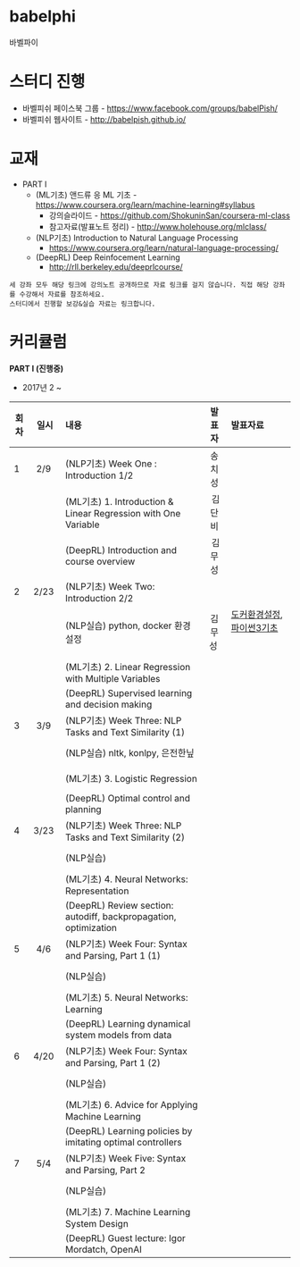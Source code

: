 # babelphi
바벨파이

# 스터디 진행 
* 바벨피쉬 페이스북 그룹 - https://www.facebook.com/groups/babelPish/
* 바벨피쉬 웹사이트 - http://babelpish.github.io/

# 교재
* PART I
    * (ML기초) 앤드류 응 ML 기초 - https://www.coursera.org/learn/machine-learning#syllabus
         * 강의슬라이드 - https://github.com/ShokuninSan/coursera-ml-class
         * 참고자료(발표노트 정리) - http://www.holehouse.org/mlclass/
    * (NLP기초) Introduction to Natural Language Processing 
         * https://www.coursera.org/learn/natural-language-processing/ 
    * (DeepRL) Deep Reinfocement Learning
         * http://rll.berkeley.edu/deeprlcourse/

`세 강좌 모두 해당 링크에 강의노트 공개하므로 자료 링크를 걸지 않습니다. 직접 해당 강좌를 수강해서 자료를 참조하세요.`<br> 
`스터디에서 진행할 보강&실습 자료는 링크합니다.` 

# 커리큘럼

<b>PART I (진행중)</b>
* 2017년  2 ~    

| 회차  | 일시   | 내용                                  | 발표자  |              발표자료                    |
| ----- |:------:| :-------------------------------------|:-------:|:---------------------------------------- |
| 1 | 2/9  | (NLP기초) Week One : Introduction 1/2 | 송치성  |                           |
|   |    |  (ML기초) 1. Introduction & Linear Regression with One Variable  |  김단비 |                           |
|   |    |  (DeepRL) Introduction and course overview  |  김무성 |                           |
| 2 | 2/23  | (NLP기초) Week Two: Introduction 2/2 |   |                           |
|   |    |  (NLP실습) python, docker 환경설정  | 김무성  | [도커환경설정](https://github.com/babelPish/babelphi/blob/master/notebooks/0_init.md), [파이썬3기초](https://github.com/babelPish/babelphi/blob/master/notebooks/ex00_python_basic/python3_basic.ipynb)                           |
|   |    |  (ML기초) 2. Linear Regression with Multiple Variables  |   |                           |
|   |    |  (DeepRL) Supervised learning and decision making  |   |                           |
| 3 | 3/9  | (NLP기초) Week Three: NLP Tasks and Text Similarity (1) |   |                           |
|   |    |  (NLP실습) nltk, konlpy, 은전한닢 |   |                           |
|   |    |  (ML기초) 3. Logistic Regression  |   |                           |
|   |    |  (DeepRL) Optimal control and planning  |   |                           |
| 4 | 3/23  | (NLP기초) Week Three: NLP Tasks and Text Similarity (2) |   |                           |
|   |    |  (NLP실습)   |   |                           |
|   |    |  (ML기초) 4. Neural Networks: Representation  |   |                           |
|   |    |  (DeepRL) Review section: autodiff, backpropagation, optimization  |   |                           |
| 5 | 4/6  | (NLP기초) Week Four: Syntax and Parsing, Part 1 (1) |   |                           |
|   |    |  (NLP실습)   |   |                           |
|   |    |  (ML기초) 5. Neural Networks: Learning  |   |                           |
|   |    |  (DeepRL) Learning dynamical system models from data  |   |                           |
| 6 | 4/20  | (NLP기초) Week Four: Syntax and Parsing, Part 1 (2) |   |                           |
|   |    |  (NLP실습)   |   |                           |
|   |    |  (ML기초) 6. Advice for Applying Machine Learning  |   |                           |
|   |    |  (DeepRL) Learning policies by imitating optimal controllers  |   |                           |
| 7 | 5/4  | (NLP기초) Week Five: Syntax and Parsing, Part 2  |   |                           |
|   |    |  (NLP실습)   |   |                           |
|   |    |  (ML기초) 7. Machine Learning System Design  |   |                           |
|   |    |  (DeepRL) Guest lecture: Igor Mordatch, OpenAI  |   |                           |
